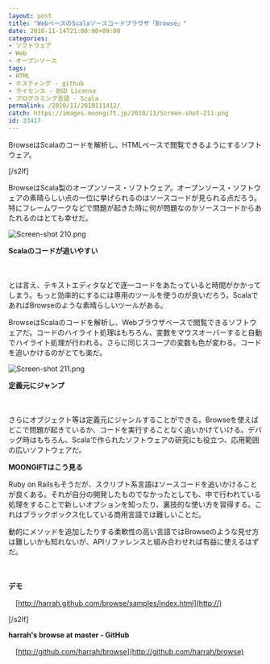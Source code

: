 ```yaml
---
layout: post
title: "WebベースのScalaソースコードブラウザ「Browse」"
date: 2010-11-14T21:00:00+09:00
categories:
- ソフトウェア
- Web
- オープンソース
tags: 
- HTML
- ホスティング - github
- ライセンス - BSD License
- プログラミング言語 - Scala
permalink: /2010/11/2010111412/
catch: https://images.moongift.jp/2010/11/Screen-shot-211.png
id: 23417
---
```

  

BrowseはScalaのコードを解析し、HTMLベースで閲覧できるようにするソフトウェア。

[/s2If]  
  

BrowseはScala製のオープンソース・ソフトウェア。オープンソース・ソフトウェアの素晴らしい点の一位に挙げられるのはソースコードが見られる点だろう。特にフレームワークなどで問題が起きた時に何が問題なのかソースコードからあたれるのはとても幸せだ。

  

![Screen-shot 210.png](https://images.moongift.jp/2010/11/Screen-shot-210.png)  
  
**Scalaのコードが追いやすい**

  

　

  

とは言え、テキストエディタなどで逐一コードをあたっていると時間がかかってしまう。もっと効率的にするには専用のツールを使うのが良いだろう。ScalaであればBrowseのような素晴らしいツールがある。

  
<!--more-->

BrowseはScalaのコードを解析し、Webブラウザベースで閲覧できるソフトウェアだ。コードのハイライト処理はもちろん、変数をマウスオーバーすると自動でハイライト処理が行われる。さらに同じスコープの変数も色が変わる。コードを追いかけるのがとても楽だ。

  

![Screen-shot 211.png](https://images.moongift.jp/2010/11/Screen-shot-211.png)  
  
**定義元にジャンプ**

  

　

  

さらにオブジェクト等は定義元にジャンルすることができる。Browseを使えばどこで問題が起きているか、コードを実行することなく追いかけていける。デバッグ時はもちろん、Scalaで作られたソフトウェアの研究にも役立つ、応用範囲の広いソフトウェアだ。

  

**MOONGIFTはこう見る**

  

Ruby on Railsもそうだが、スクリプト系言語はソースコードを追いかけることが良くある。それが自分の開発したものでなかったとしても、中で行われている処理をすることで新しいオプションを知ったり、裏技的な使い方を習得する。これはブラックボックス化している商用言語では難しいことだ。

  

動的にメソッドを追加したりする柔軟性の高い言語ではBrowseのような見せ方は難しいかも知れないが、APIリファレンスと組み合わせれば有益に使えるはずだ。

  

　

  

**デモ**  
  
　[http://harrah.github.com/browse/samples/index.html](http://)

[/s2If]  
  

**harrah's browse at master - GitHub**  
  
　[http://github.com/harrah/browse](http://github.com/harrah/browse)

  
